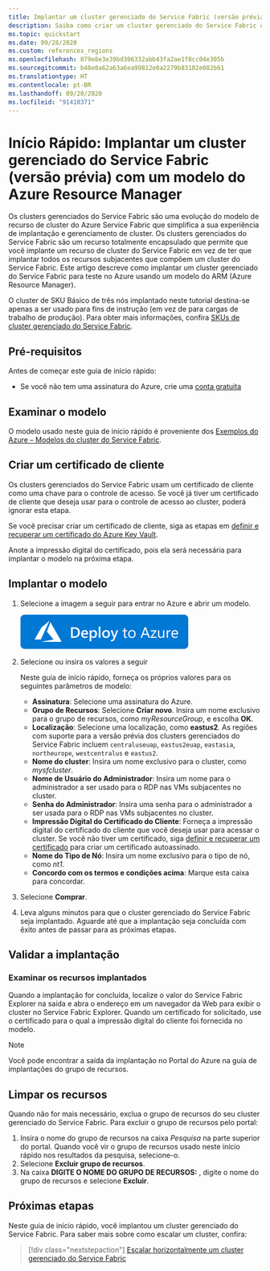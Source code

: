 ```yaml
---
title: Implantar um cluster gerenciado do Service Fabric (versão prévia) usando o Azure Resource Manager
description: Saiba como criar um cluster gerenciado do Service Fabric com um modelo do Azure Resource Manager
ms.topic: quickstart
ms.date: 09/28/2020
ms.custom: references_regions
ms.openlocfilehash: 079e8e3e39bd306332abb43fa2ae1f8cc04e305b
ms.sourcegitcommit: b48e8a62a63a6ea99812e0a2279b83102e082b61
ms.translationtype: HT
ms.contentlocale: pt-BR
ms.lasthandoff: 09/28/2020
ms.locfileid: "91410371"
---
```

# <a name="quickstart-deploy-a-service-fabric-managed-cluster-preview-with-an-azure-resource-manager-template"></a>Início Rápido: Implantar um cluster gerenciado do Service Fabric (versão prévia) com um modelo do Azure Resource Manager

Os clusters gerenciados do Service Fabric são uma evolução do modelo de recurso de cluster do Azure Service Fabric que simplifica a sua experiência de implantação e gerenciamento de cluster. Os clusters gerenciados do Service Fabric são um recurso totalmente encapsulado que permite que você implante um recurso de cluster do Service Fabric em vez de ter que implantar todos os recursos subjacentes que compõem um cluster do Service Fabric. Este artigo descreve como implantar um cluster gerenciado do Service Fabric para teste no Azure usando um modelo do ARM (Azure Resource Manager).

O cluster de SKU Básico de três nós implantado neste tutorial destina-se apenas a ser usado para fins de instrução (em vez de para cargas de trabalho de produção). Para obter mais informações, confira [SKUs de cluster gerenciado do Service Fabric](overview-managed-cluster.md#service-fabric-managed-cluster-skus).

## <a name="prerequisites"></a>Pré-requisitos

Antes de começar este guia de início rápido:

* Se você não tem uma assinatura do Azure, crie uma [conta gratuita](https://azure.microsoft.com/free/?WT.mc_id=A261C142F)

## <a name="review-the-template"></a>Examinar o modelo

O modelo usado neste guia de início rápido é proveniente dos [Exemplos do Azure – Modelos do cluster do Service Fabric](https://github.com/Azure-Samples/service-fabric-cluster-templates/tree/master/SF-Managed-Basic-SKU-1-NT).

## <a name="create-a-client-certificate"></a>Criar um certificado de cliente

Os clusters gerenciados do Service Fabric usam um certificado de cliente como uma chave para o controle de acesso. Se você já tiver um certificado de cliente que deseja usar para o controle de acesso ao cluster, poderá ignorar esta etapa.

Se você precisar criar um certificado de cliente, siga as etapas em [definir e recuperar um certificado do Azure Key Vault](../key-vault/certificates/quick-create-portal.md).

Anote a impressão digital do certificado, pois ela será necessária para implantar o modelo na próxima etapa.

## <a name="deploy-the-template"></a>Implantar o modelo

1. Selecione a imagem a seguir para entrar no Azure e abrir um modelo.

      [![Implantar no Azure](../media/template-deployments/deploy-to-azure.svg)](https://portal.azure.com/#create/Microsoft.Template/uri/https%3A%2F%2Fraw.githubusercontent.com%2FAzure-Samples%2Fservice-fabric-cluster-templates%2Fmaster%2FSF-Managed-Basic-SKU-1-NT%2Fazuredeploy.json)

2. Selecione ou insira os valores a seguir

    Neste guia de início rápido, forneça os próprios valores para os seguintes parâmetros de modelo:

    * **Assinatura**: Selecione uma assinatura do Azure.
    * **Grupo de Recursos**: Selecione **Criar novo**. Insira um nome exclusivo para o grupo de recursos, como *myResourceGroup*, e escolha **OK**.
    * **Localização**: Selecione uma localização, como **eastus2**. As regiões com suporte para a versão prévia dos clusters gerenciados do Service Fabric incluem `centraluseuap`, `eastus2euap`, `eastasia`, `northeurope`, `westcentralus` e `eastus2`.
    * **Nome do cluster**: Insira um nome exclusivo para o cluster, como *mysfcluster*.
    * **Nome de Usuário do Administrador**: Insira um nome para o administrador a ser usado para o RDP nas VMs subjacentes no cluster.
    * **Senha do Administrador**: Insira uma senha para o administrador a ser usada para o RDP nas VMs subjacentes no cluster.
    * **Impressão Digital do Certificado do Cliente**: Forneça a impressão digital do certificado do cliente que você deseja usar para acessar o cluster. Se você não tiver um certificado, siga [definir e recuperar um certificado](../key-vault/certificates/quick-create-portal.md) para criar um certificado autoassinado.
    * **Nome do Tipo de Nó**: Insira um nome exclusivo para o tipo de nó, como *nt1*.
    * **Concordo com os termos e condições acima**: Marque esta caixa para concordar. 

3. Selecione **Comprar**.

4. Leva alguns minutos para que o cluster gerenciado do Service Fabric seja implantado. Aguarde até que a implantação seja concluída com êxito antes de passar para as próximas etapas.

## <a name="validate-the-deployment"></a>Validar a implantação

### <a name="review-deployed-resources"></a>Examinar os recursos implantados

Quando a implantação for concluída, localize o valor do Service Fabric Explorer na saída e abra o endereço em um navegador da Web para exibir o cluster no Service Fabric Explorer. Quando um certificado for solicitado, use o certificado para o qual a impressão digital do cliente foi fornecida no modelo.

> [!NOTE]
> Você pode encontrar a saída da implantação no Portal do Azure na guia de implantações do grupo de recursos.

## <a name="clean-up-resources"></a>Limpar os recursos

Quando não for mais necessário, exclua o grupo de recursos do seu cluster gerenciado do Service Fabric. Para excluir o grupo de recursos pelo portal:

1. Insira o nome do grupo de recursos na caixa *Pesquisa* na parte superior do portal. Quando você vir o grupo de recursos usado neste início rápido nos resultados da pesquisa, selecione-o.
2. Selecione **Excluir grupo de recursos**.
3. Na caixa **DIGITE O NOME DO GRUPO DE RECURSOS:** , digite o nome do grupo de recursos e selecione **Excluir**.

## <a name="next-steps"></a>Próximas etapas

Neste guia de início rápido, você implantou um cluster gerenciado do Service Fabric. Para saber mais sobre como escalar um cluster, confira:

> [!div class="nextstepaction"]
> [Escalar horizontalmente um cluster gerenciado do Service Fabric](tutorial-managed-cluster-scale.md)
